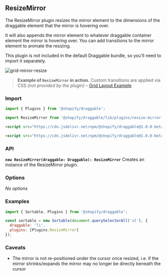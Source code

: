 ## ResizeMirror

The ResizeMirror plugin resizes the mirror element to the dimensions of the draggable element that the mirror is hovering over.

It will also appends the mirror element to whatever draggable container element the mirror is hovering over.
You can add transitions to the mirror element to animate the resizing.

This plugin is not included in the default Draggable bundle, so you'll need to import it separately.

![grid-mirror-resize](https://user-images.githubusercontent.com/643944/39401902-197a93d4-4b1f-11e8-8e2a-9c3070a6fb95.gif)

> **Example of `ResizeMirror` in action.** Custom transitions are applied via CSS _(not provided by the plugin)_ – [Grid Layout Example](https://shopify.github.io/draggable/examples/grid-layout.html)

### Import

```js
import { Plugins } from '@shopify/draggable';
```

```js
import ResizeMirror from '@shopify/draggable/lib/plugins/resize-mirror';
```

```html
<script src="https://cdn.jsdelivr.net/npm/@shopify/draggable@1.0.0-beta.11/lib/plugins.js"></script>
```

```html
<script src="https://cdn.jsdelivr.net/npm/@shopify/draggable@1.0.0-beta.11/lib/plugins/resize-mirror.js"></script>
```

### API

**`new ResizeMirror(draggable: Draggable): ResizeMirror`**
Creates an instance of the ResizeMirror plugin.

### Options

_No options_

### Examples

```js
import { Sortable, Plugins } from '@shopify/draggable';

const sortable = new Sortable(document.querySelectorAll('ul'), {
  draggable: 'li',
  plugins: [Plugins.ResizeMirror]
});
```

### Caveats

- The mirror is not re-positioned under the cursor once resized, i.e. if the mirror shrinks/expands the mirror may no longer be directly beneath the cursor
